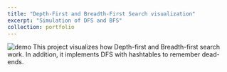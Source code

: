 ```yaml
---
title: "Depth-First and Breadth-First Search visualization"
excerpt: "Simulation of DFS and BFS"
collection: portfolio
---
```

![demo](https://raw.githubusercontent.com/akuadane/site/refs/heads/master/images/demo.gif)
This project visualizes how Depth-first and Breadth-first search work. In addition, it implements DFS with hashtables to remember dead-ends.
